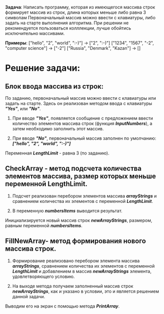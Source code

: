 **Задача**: Написать программу, которая из имеющегося массива строк формирует массив из строк, длина которых меньше либо равна 3 символам
Первоначальный массив можно ввести с клавиатуры, либо задать на старте выполнения алгоритма. При решении не рекомендуется пользоваться
колллекции, лучше обойтись исключительно массивами.

**Примеры**:
["hello", "2", "world", ":-)"] -> ["2", ":-)"]
["1234", "1567", "-2", "computer science"] -> ["-2"]
["Russia", "Denmark", "Kazan"] -> []

# Решение задачи:

 ## Блок ввода массива из строк:
 По заданию, первоначальный массив можно ввести с клавиатуры или задать на старте.
 Здесь он реализован методом ввода с клавиатуры ***"Yes"***, или ***"No"***.
 
 1. При вводе ***"Yes"***, появляется сообщение с предложением ввести количество элементов массива строк 
 (функция ***InputNumbers***), а затем необходимо заполнить этот массив.
 
 2. При вводе ***"No"***, первоначальный массив заполнен по умолчанию: ***["hello", "2", "world", ":-)"]***
 
 Переменная ***LengthLimit*** - равна 3 (по заданию).
 
## CheckArray - метод подсчета количества элементов массива, размер которых меньше переменной LengthLimit.
 
 1. Подсчет реализован перебором элементов массива ***arrayStrings*** и сравнением количeства их элементов с переменной ***LengthLimit***.
  
  2. В переменную ***numbersItems*** выводится результат.
  
  Инициализируется новый массив строк ***newArrayStrings***, размером, равным переменной ***numbersItems***.
  
  ## FillNewArray- метод формирования нового массива строк.

1. Формирование реализовано перебором элемента массива ***arrayStrings***, сравнением количества их элементов с переменной ***LengthLimit*** и 
добавлением в массив ***newArrayStrings*** элемента, удовлетворяющего условию.

2. На выходе метода получаем заполненный массив строк ***newArrayStrings***, как и указано в условии, это и является решением данной задачи.

Выводим его на экран с помощью метода ***PrintArray***.



